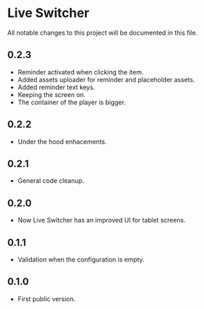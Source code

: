 # Live Switcher

All notable changes to this project will be documented in this file.

## 0.2.3
- Reminder activated when clicking the item.
- Added assets uploader for reminder and placeholder assets.
- Added reminder text keys.
- Keeping the screen on.
- The container of the player is bigger.

## 0.2.2
- Under the hood enhacements.

## 0.2.1
- General code cleanup.

## 0.2.0
- Now Live Switcher has an improved UI for tablet screens.

## 0.1.1
- Validation when the configuration is empty.

## 0.1.0
- First public version.

